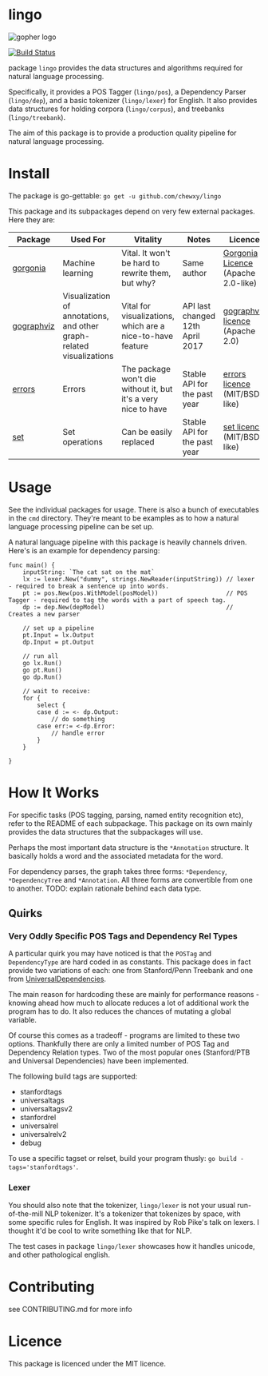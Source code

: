 # lingo #

<img src="https://raw.githubusercontent.com/chewxy/lingo/master/media/gopher_small.png" alt="gopher logo" />

[![Build Status](https://travis-ci.org/chewxy/lingo.svg?branch=master)](https://travis-ci.org/chewxy/lingo)

package `lingo` provides the data structures and algorithms required for natural language processing.

Specifically, it provides a POS Tagger (`lingo/pos`), a Dependency Parser (`lingo/dep`), and a basic tokenizer (`lingo/lexer`) for English. It also provides data structures for holding corpora (`lingo/corpus`), and treebanks (`lingo/treebank`).

The aim of this package is to provide a production quality pipeline for natural language processing.

# Install #

The package is go-gettable: `go get -u github.com/chewxy/lingo`

This package and its subpackages depend on very few external packages. Here they are:

| Package | Used For | Vitality | Notes | Licence |
|---------|----------|----------|-------|---------|
| [gorgonia](https://github.com/chewxy/gorgonia) | Machine learning | Vital. It won't be hard to rewrite them, but why? | Same author | [Gorgonia Licence](https://github.com/chewxy/gorgonia/blob/master/LICENSE) (Apache 2.0-like) |
| [gographviz](https://github.com/awalterschulze/gographviz) | Visualization of annotations, and other graph-related visualizations | Vital for visualizations, which are a nice-to-have feature | API last changed 12th April 2017 | [gographviz licence](https://github.com/awalterschulze/gographviz/blob/master/LICENSE) (Apache 2.0) |
| [errors](https://github.com/pkg/errors)  | Errors   | The package won't die without it, but it's a very nice to have | Stable API for the past year | [errors licence](https://github.com/pkg/errors/blob/master/LICENSE) (MIT/BSD like) |
| [set](https://github.com/xtgo/set) | Set operations | Can be easily replaced | Stable API for the past year | [set licence](https://github.com/xtgo/set/blob/master/LICENSE) (MIT/BSD-like) |

# Usage #

See the individual packages for usage. There is also a bunch of executables in the `cmd` directory. They're meant to be examples as to how a natural language processing pipeline can be set up.

A natural language pipeline with this package is heavily channels driven. Here's is an example for dependency parsing:

```
func main() {
	inputString: `The cat sat on the mat`
	lx := lexer.New("dummy", strings.NewReader(inputString)) // lexer - required to break a sentence up into words.
	pt := pos.New(pos.WithModel(posModel))                   // POS Tagger - required to tag the words with a part of speech tag.
	dp := dep.New(depModel)                                  // Creates a new parser

	// set up a pipeline
	pt.Input = lx.Output
	dp.Input = pt.Output

	// run all
	go lx.Run()
	go pt.Run()
	go dp.Run()

	// wait to receive:
	for {
		select {
		case d := <- dp.Output:
			// do something
		case err:= <-dp.Error:
			// handle error
		}
	}

}

```



# How It Works #
For specific tasks (POS tagging, parsing, named entity recognition etc), refer to the README of each subpackage. This package on its own mainly provides the data structures that the subpackages will use.

Perhaps the most important data structure is the `*Annotation` structure. It basically holds a word and the associated metadata for the word.

For dependency parses, the graph takes three forms: `*Dependency`, `*DependencyTree` and `*Annotation`. All three forms are convertible from one to another. TODO: explain rationale behind each data type.

## Quirks ##

### Very Oddly Specific POS Tags and Dependency Rel Types ###

A particular quirk you may have noticed is that the `POSTag` and `DependencyType` are hard coded in as constants. This package does in fact provide two variations of each: one from Stanford/Penn Treebank and one from [UniversalDependencies](http://universaldependencies.org/).

The main reason for hardcoding these are mainly for performance reasons - knowing ahead how much to allocate reduces a lot of additional work the program has to do. It also reduces the chances of mutating a global variable.

Of course this comes as a tradeoff - programs are limited to these two options. Thankfully there are only a limited number of POS Tag and Dependency Relation types. Two of the most popular ones (Stanford/PTB and Universal Dependencies) have been implemented.

The following build tags are supported:

* stanfordtags
* universaltags
* universaltagsv2
* stanfordrel
* universalrel
* universalrelv2
* debug

To use a specific tagset or relset, build your program thusly: `go build -tags='stanfordtags'`.

### Lexer ###

You should also note that the tokenizer, `lingo/lexer` is not your usual run-of-the-mill NLP tokenizer. It's a tokenizer that tokenizes by space, with some specific rules for English. It was inspired by Rob Pike's talk on lexers. I thought it'd be cool to write something like that for NLP.

The test cases in package `lingo/lexer` showcases how it handles unicode, and other pathological english.

# Contributing #
see CONTRIBUTING.md for more info

# Licence #

This package is licenced under the MIT licence.
